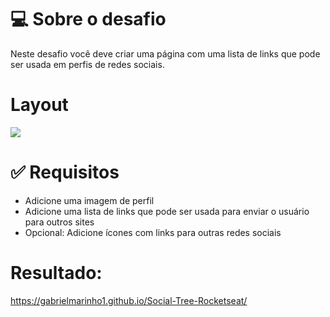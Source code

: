 <h1>💻 Sobre o desafio</h1>
<p>Neste desafio você deve criar uma página com uma lista de links que pode ser usada em perfis de redes sociais.</p>
<h1>Layout</h1>
<img src="https://efficient-sloth-d85.notion.site/image/https%3A%2F%2Fs3-us-west-2.amazonaws.com%2Fsecure.notion-static.com%2F152cec1f-b8ad-4b3a-9520-e1fbd5433a32%2FMacBook_Pro_16_inch.png?table=block&id=fab245df-3678-4f46-99be-a21c450ae1f3&spaceId=08f749ff-d06d-49a8-a488-9846e081b224&width=2000&userId=&cache=v2">
<h1>✅ Requisitos</h1>
<ul>
<li>Adicione uma imagem de perfil</li>
<li>Adicione uma lista de links que pode ser usada para enviar o usuário para outros sites</li>
<li>Opcional: Adicione ícones com links para outras redes sociais</li>
</ul>
<h1>Resultado:</h1>
<a href="https://gabrielmarinho1.github.io/Social-Tree-Rocketseat/">https://gabrielmarinho1.github.io/Social-Tree-Rocketseat/</a>